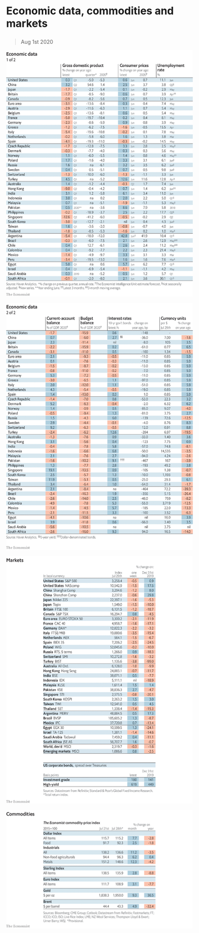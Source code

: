 ###### 

# Economic data, commodities and markets 

#####  

> Aug 1st 2020 

![image](images/20200801_INT101.png) 


![image](images/20200801_INT102.png) 


![image](images/20200801_INT201.png) 


![image](images/20200801_INT401.png) 


